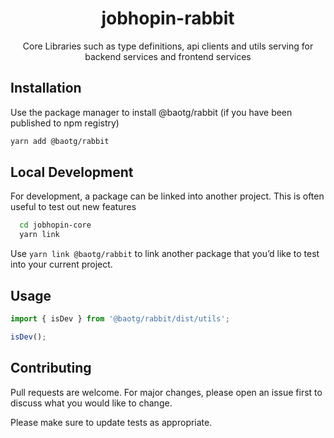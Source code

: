 <div align="center">
  <h1>jobhopin-rabbit</h1>
  <p>Core Libraries such as type definitions, api clients and utils serving for backend services and frontend services</p>
  </div>
</div>

## Installation

Use the package manager to install @baotg/rabbit (if you have been published to npm registry)

```bash
yarn add @baotg/rabbit
```

## Local Development
For development, a package can be linked into another project. This is often useful to test out new features

```bash
  cd jobhopin-core
  yarn link
```

Use `yarn link @baotg/rabbit` to link another package that you’d like to test into your current project.

## Usage

```javascript
import { isDev } from '@baotg/rabbit/dist/utils';

isDev();
```

## Contributing

Pull requests are welcome. For major changes, please open an issue first to discuss what you would like to change.

Please make sure to update tests as appropriate.
